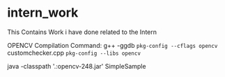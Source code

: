 # intern_work

This Contains Work i have done related to the Intern 

OPENCV Compilation Command:
g++ -ggdb `pkg-config --cflags opencv`  customchecker.cpp `pkg-config --libs opencv`

java -classpath '.:opencv-248.jar' SimpleSample


